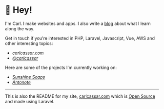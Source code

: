 # 👋 Hey!

I'm Carl. I make websites and apps. I also write a [blog](https://www.carlcassar.com) about what I learn along the way.

Get in touch if you're interested in PHP, Laravel, Javascript, Vue, AWS and other interesting topics:

- [*carlcassar.com*](https://www.carlcassar.com)
- [*@carlcassar*](https://www.twitter.com/carlcassar)

Here are some of the projects I'm currently working on:

- [*Sunshine Soaps*](https://www.sunshinesoaps.co.uk)
- [*Antonote*](https://www.antonote.com)

---

This is also the README for my site, [carlcassar.com](carlcassar.com) which is [Open Source](https://github.com/carlcassar/carlcassar) and made using Laravel.
